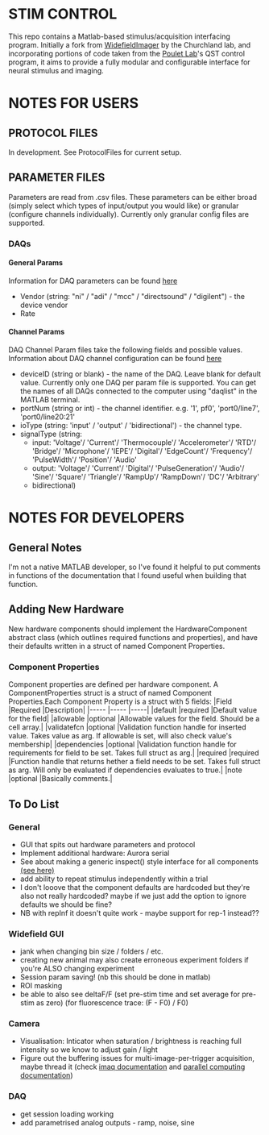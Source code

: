 # STIM CONTROL
This repo contains a Matlab-based stimulus/acquisition interfacing program. 
Initially a fork from [WidefieldImager](https://github.com/churchlandlab/WidefieldImager) by the Churchland lab, and incorporating portions of code taken from the [Poulet Lab](https://github.com/poulet-lab)'s QST control program, it aims to provide a fully modular and configurable interface for neural stimulus and imaging.

# NOTES FOR USERS
## PROTOCOL FILES
In development. See ProtocolFiles for current setup.

## PARAMETER FILES
Parameters are read from .csv files. These parameters can be either broad (simply select which types of input/output you would like) or granular (configure channels individually). Currently only granular  config files are supported.

### DAQs
#### General Params
Information for DAQ parameters can be found [here](https://au.mathworks.com/help/daq/daq.html#d126e10400)
- Vendor (string: "ni" / "adi" / "mcc" / "directsound" / "digilent") - the device vendor
- Rate

#### Channel Params
DAQ Channel Param files take the following fields and possible values. Information about DAQ channel configuration can be found [here](https://au.mathworks.com/help/daq/daq.interfaces.dataacquisition.addinput.html)
- deviceID (string or blank) - the name of the DAQ. Leave blank for default value. Currently only one DAQ per param file is supported. You can get the names of all DAQs connected to the computer using "daqlist" in the MATLAB terminal.
- portNum (string or int) - the channel identifier. e.g. '1', pf0', 'port0/line7', 'port0/line20:21'
- ioType (string: 'input' / 'output' / 'bidirectional') - the channel type. 
- signalType (string: 
    - input: 'Voltage'/ 'Current'/ 'Thermocouple'/ 'Accelerometer'/ 'RTD'/ 'Bridge'/ 'Microphone'/ 'IEPE'/ 'Digital'/ 'EdgeCount'/ 'Frequency'/ 'PulseWidth'/ 'Position'/ 'Audio'
    - output: 'Voltage'/ 'Current'/ 'Digital'/ 'PulseGeneration'/ 'Audio'/ 'Sine'/ 'Square'/ 'Triangle'/ 'RampUp'/ 'RampDown'/ 'DC'/ 'Arbitrary'
    - bidirectional)


# NOTES FOR DEVELOPERS
## General Notes
I'm not a native MATLAB developer, so I've found it helpful to put comments in functions of the documentation that I found useful when building that function. 

## Adding New Hardware
New hardware components should implement the HardwareComponent abstract class (which outlines required functions and properties), and have their defaults written in a struct of named Component Properties. 

### Component Properties
Component properties are defined per hardware component. A ComponentProperties struct is a struct of named Component Properties.Each Component Property is a struct with 5 fields: 
|Field          |Required   |Description|
|-----          |-----      |-----|
|default        |required   |Default value for the field|
|allowable      |optional   |Allowable values for the field. Should be a cell array.|
|validatefcn    |optional   |Validation function handle for inserted value. Takes value as arg. If allowable is set, will also check value's membership|
|dependencies   |optional   |Validation function handle for requirements for field to be set. Takes full struct as arg.|
|required       |required   |Function handle that returns hether a field needs to be set. Takes full struct as arg. Will only be evaluated if dependencies evaluates to true.|
|note           |optional   |Basically comments.|

## To Do List
### General
- GUI that spits out hardware parameters and protocol
- Implement additional hardware: Aurora serial
- See about making a generic inspect() style interface for all components [(see here)](https://au.mathworks.com/help/instrument/generic-instrument-drivers.html?s_tid=CRUX_lftnav)
- add ability to repeat stimulus independently within a trial
- I don't looove that the component defaults are hardcoded but they're also not really hardcoded? maybe if we just add the option to ignore defaults we should be fine?
- NB with repInf it doesn't quite work - maybe support for rep-1 instead??


### Widefield GUI
- jank when changing bin size / folders / etc.
- creating new animal may also create erroneous experiment folders if you're ALSO changing experiment
- Session param saving! (nb this should be done in matlab)
- ROI masking
- be able to also see deltaF/F (set pre-stim time and set average for pre-stim as zero) (for fluorescence trace: (F - F0) / F0)

### Camera
- Visualisation: Inticator when saturation / brightness is reaching full intensity so we know to adjust gain / light
- Figure out the buffering issues for multi-image-per-trigger acquisition, maybe thread it (check [imaq documentation](https://au.mathworks.com/help/imaq/videoinput.html) and [parallel computing documentation](https://au.mathworks.com/help/parallel-computing/quick-start-parallel-computing-in-matlab.html))

### DAQ
- get session loading working
- add parametrised analog outputs - ramp, noise, sine

